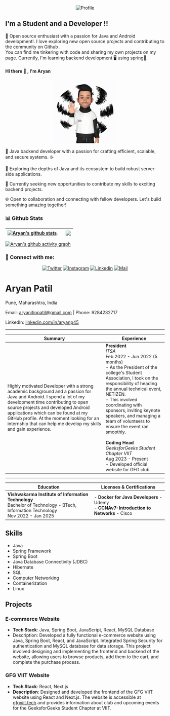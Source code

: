 
 <p align="center"> <img src="https://komarev.com/ghpvc/?username=aryanp45&label=Profile%20views&color=0e75b6&style=flat" alt="Profile" />

 <!-- [![Twitter Follow](https://img.shields.io/twitter/follow/Patil_Aryan?color=1DA1F2&logo=twitter&style=for-the-badge)](https://twitter.com/intent/follow?original_referer=https%3A%2F%2Fgithub.com%2FcodeSTACKr&screen_name=aryanp45) -->

</p>


 ## I'm a Student and a Developer !!

🌱 Open source enthusiast with a passion for Java and Android development!. I love exploring new open source projects and contributing to the community on Github .   
You can find me tinkering with code and sharing my own projects on my page. Currently, I'm learning backend development 🖥️ using spring🍃. 

<!-- diving deep into the world of containerization 🛳️, learning Docker🦈 and excited to see how containerization can benefit open source projects.  -->


#### HI there :wave: , I'm Aryan 
<p align="center">
  <img src="hello.gif" height="200" />
</p>


🌟 Java backend developer with a passion for crafting efficient, scalable, and secure systems. ☕

🚀 Exploring the depths of Java and its ecosystem to build robust server-side applications.

💼 Currently seeking new opportunities to contribute my skills to exciting backend projects.

🌐 Open to collaboration and connecting with fellow developers. Let's build something amazing together!

<!-- Trophies -->
<!-- <p><img src="https://github-profile-trophy.vercel.app/?username=AryanP45&row=1&margin-w=15&margin-h=15&theme=darkhub" alt="Aryan" /></p>
<hr> -->


### 📊 Github Stats

<p align="center">

| <a href="https://github.com/anuraghazra/github-readme-stats"><img align="center" src="https://github-readme-stats.vercel.app/api?username=AryanP45&count_private=true&show_icons=true&include_all_commits=true&theme=github_dark&hide_border=true" alt="Aryan's github stats" /> </a>  &nbsp; &nbsp;  | <a href="https://github.com/anuraghazra/github-readme-stats"> <img align="center" src="https://github-readme-stats.vercel.app/api/top-langs/?username=AryanP45&layout=compact&theme=github_dark&hide_border=true" /> </a> | 
| ------------- | ------------- |

</p>


[![Aryan's github activity graph](https://github-readme-activity-graph.vercel.app/graph?username=AryanP45&theme=github-dark)](https://github.com/AryanP45)

<!-- Badges -->
<!-- [![@AryanP45's Holopin board](https://holopin.io/api/user/board?user=aryanp45)](https://holopin.io/@aryanp45) -->

### :link: Connect with me:

<div align="center">

[![Twitter](https://img.shields.io/badge/-Twitter-black?style=for-the-badge&logo=twitter)](https://twitter.com/aryanp45)
[![Instagram](https://img.shields.io/badge/-Instagram-black?style=for-the-badge&logo=instagram)](https://instagram.com/aryan_45910)
[![Linkedin](https://img.shields.io/badge/-LinkedIn-black?style=for-the-badge&logo=Linkedin)](https://www.linkedin.com/in/aryan-patil-390303206)
[![Mail](https://img.shields.io/badge/-Say%20Hi!-black?style=for-the-badge&logo=gmail)](mailto:aryanitinpatil@gmail.com)
</div>


[twitter]: https://twitter.com/aryanp45
[instagram]: https://instagram.com/aryan_45910
[linkedin]: https://www.linkedin.com/in/aryan-patil-390303206


<!-- Resume -->

# Aryan Patil

Pune, Maharashtra, India

Email: aryanitinpatil@gmail.com | Phone: 9284232717

LinkedIn: [linkedin.com/in/aryanp45](https://www.linkedin.com/in/aryanp45)

---

| **Summary**                                                                 | **Experience**  |
|------------------------------------------------------------------------------|-----------------|
| Highly motivated Developer with a strong academic background and a passion for Java and Android. I spend a lot of my development time contributing to open source projects and developed Android applications which can be found at my GitHub profile. At the moment looking for an internship that can help me develop my skills and gain experience. | **President**<br>*ITSA*<br>Feb 2022 - Jun 2022 (5 months)<br>- As the President of the college's Student Association, I took on the responsibility of heading the annual technical event, NETIZEN.<br>- This involved coordinating with sponsors, inviting keynote speakers, and managing a team of volunteers to ensure the event ran smoothly.<br><br>**Coding Head**<br>*GeeksforGeeks Student Chapter VIIT*<br>Aug 2023 - Present <br> - Developed official website for GFG club. |

---

| **Education**                                                         | **Licenses & Certifications**  |
|----------------------------------------------------------------------|---------------------------|
| **Vishwakarma Institute of Information Technology**<br>Bachelor of Technology - BTech, Information Technology<br>Nov 2022 - Jan 2025 | - **Docker for Java Developers** - Udemy<br>- **CCNAv7: Introduction to Networks** - Cisco |


## Skills
- Java
- Spring Framework
- Spring Boot
- Java Database Connectivity (JDBC)
- Hibernate
- SQL
- Computer Networking
- Containerization
- Linux

## Projects

### E-commerce Website
- **Tech Stack**: Java, Spring Boot, JavaScript, React, MySQL Database
- Description: Developed a fully functional e-commerce website using Java, Spring Boot, React, and JavaScript. Integrated Spring Security for authentication and MySQL database for data storage. This project involved designing and implementing the frontend and backend of the website, allowing users to browse products, add them to the cart, and complete the purchase process.


### GFG VIIT Website
- **Tech Stack**: React, Next.js
- **Description**: Designed and developed the frontend of the GFG VIIT website using React and Next.js. The website is accessible at [gfgviit.tech](https://gfgviit.tech) and provides information about club and upcoming events for the GeeksforGeeks Student Chapter at VIIT.